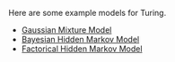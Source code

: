 Here are some example models for Turing.

- [Gaussian Mixture Model](https://nbviewer.jupyter.org/github/yebai/Turing.jl/blob/master/notebooks/GMM.ipynb)
- [Bayesian Hidden Markov Model](https://nbviewer.jupyter.org/github/yebai/Turing.jl/blob/master/notebooks/BayesHmm.ipynb)
- [Factorical Hidden Markov Model](https://github.com/yebai/Turing.jl/blob/master/notebooks/FHMM.pdf)
